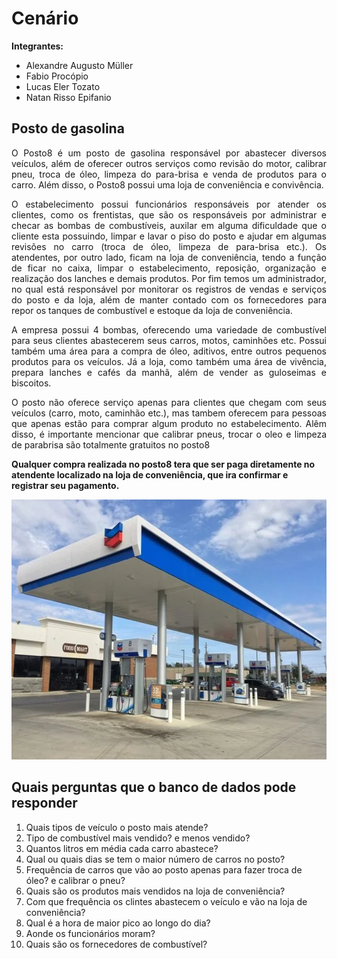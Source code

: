 # Cenário
**Integrantes:**
 - Alexandre Augusto Müller
 - Fabio Procópio
 - Lucas Eler Tozato
 - Natan Risso Epifanio

## Posto de gasolina

<p align="justify">O Posto8 é um posto de gasolina responsável por abastecer diversos veículos, além de oferecer outros serviços como revisão do motor, calibrar pneu, troca de óleo, limpeza do para-brisa e venda de produtos para o carro. Além disso, o Posto8 possui uma loja de conveniência e convivência.</p>

<p align="justify">O estabelecimento possui funcionários responsáveis por atender os clientes, como os frentistas, que são os responsáveis por administrar e checar as bombas de combustíveis, auxilar em alguma dificuldade que o cliente esta possuindo, limpar e lavar o piso do posto e ajudar em algumas revisões no carro (troca de óleo, limpeza de para-brisa etc.). Os atendentes, por outro lado, ficam na loja de conveniência, tendo a função de ficar no caixa, limpar o estabelecimento, reposição, organização e realização dos lanches e demais produtos. Por fim temos um administrador, no qual está responsável por monitorar os registros de vendas e serviços do posto e da loja, além de manter contado com os fornecedores para repor os tanques de combustível e estoque da loja de conveniência.</p>

<p align="justify">A empresa possui 4 bombas, oferecendo uma variedade de combustível para seus clientes abastecerem seus carros, motos, caminhões etc. Possui também uma área para a compra de óleo, aditivos, entre outros pequenos produtos para os veículos. Já a loja, como também uma área de vivência, prepara lanches e cafés da manhã, além de vender as guloseimas e biscoitos.</p>

<p align="justify">O posto não oferece serviço apenas para clientes que chegam com seus veículos (carro, moto, caminhão etc.), mas tambem oferecem para pessoas que apenas estão para comprar algum produto no estabelecimento. Alêm disso, é importante mencionar que calibrar pneus, trocar o oleo e limpeza de parabrisa são totalmente gratuitos no posto8 

**Qualquer compra realizada no posto8 tera que ser paga diretamente no atendente localizado na loja de conveniência, que ira confirmar e registrar seu pagamento.**</p>

<p align="center"><img width="590px" height="416" src="https://github.com/AlexandreMuller/Design_e_Desenvolvimento_de_Banco_de_Dados_I/blob/master/Imagens/Posto%20de%20gasolina.webp"></p>

## Quais perguntas que o banco de dados pode responder

1. Quais tipos de veículo o posto mais atende?
2. Tipo de combustível mais vendido? e menos vendido?
3. Quantos litros em média cada carro abastece?
4. Qual ou quais dias se tem o maior número de carros no posto?
5. Frequência de carros que vão ao posto apenas para fazer troca de óleo? e calibrar o pneu?
6. Quais são os produtos mais vendidos na loja de conveniência?
7. Com que frequência os clintes abastecem o veículo e vão na loja de conveniência?
8. Qual é a hora de maior pico ao longo do dia?
9. Aonde os funcionários moram?
10. Quais são os fornecedores de combustível?
